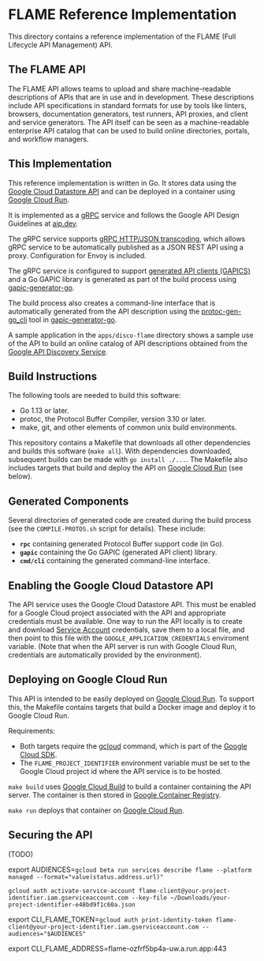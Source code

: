 # FLAME Reference Implementation

This directory contains a reference implementation of the FLAME
(Full Lifecycle API Management) API. 

## The FLAME API

The FLAME API allows teams to upload and share machine-readable descriptions of
APIs that are in use and in development. These descriptions include API specifications
in standard formats for use by tools like linters, browsers, documentation generators,
test runners, API proxies, and client and service generators. The API itself
can be seen as a machine-readable enterprise API catalog that can be used to build
online directories, portals, and workflow managers.

## This Implementation

This reference implementation is written in Go. 
It stores data using the [Google Cloud Datastore API](https://cloud.google.com/datastore) 
and can be deployed in a container using [Google Cloud Run](https://cloud.google.com/run).

It is implemented as a [gRPC](https://grpc.io) service and follows the
Google API Design Guidelines at [aip.dev](https://aip.dev).

The gRPC service supports [gRPC HTTP/JSON transcoding](https://aip.dev/127), which allows
gRPC service to be automatically published as a JSON REST API using a proxy.
Configuration for Envoy is included.

The gRPC service is configured to support
[generated API clients (GAPICS)](https://googleapis.github.io/gapic-generators/)
and a Go GAPIC library is generated as part of the build process using
[gapic-generator-go](https://github.com/googleapis/gapic-generator-go). 

The build process also creates a command-line interface that is 
automatically generated from the API description using the
[protoc-gen-go_cli](https://github.com/googleapis/gapic-generator-go/tree/master/cmd/protoc-gen-go_cli)
tool in [gapic-generator-go](https://github.com/googleapis/gapic-generator-go).

A sample application in the `apps/disco-flame` directory shows a sample use of the API
to build an online catalog of API descriptions obtained from the
[Google API Discovery Service](https://developers.google.com/discovery).

## Build Instructions

The following tools are needed to build this software:

- Go 1.13 or later.
- protoc, the Protocol Buffer Compiler, version 3.10 or later.
- make, git, and other elements of common unix build environments.

This repository contains a Makefile that downloads all other dependencies
and builds this software (`make all`). With dependencies downloaded, subsequent
builds can be made with `go install ./...`. The Makefile also includes
targets that build and deploy the API on
[Google Cloud Run](https://cloud.google.com/run) (see below).

## Generated Components

Several directories of generated code are created during the build
process (see the `COMPILE-PROTOS.sh` script for details). These include:

- **`rpc`** containing generated Protocol Buffer support code (in Go).
- **`gapic`** containing the Go GAPIC (generated API client) library.
- **`cmd/cli`** containing the generated command-line interface.

## Enabling the Google Cloud Datastore API

The API service uses the Google Cloud Datastore API. This must be enabled for a Google Cloud
project associated with the API and appropriate credentials must be available. One way
to run the API locally is to create and download
[Service Account](https://cloud.google.com/compute/docs/access/service-accounts) credentials,
save them to a local file, and then point to this file with the 
`GOOGLE_APPLICATION_CREDENTIALS` enviroment variable. (Note that when the API server
is run with Google Cloud Run, credentials are automatically provided by the environment).

## Deploying on Google Cloud Run

This API is intended to be easily deployed on [Google Cloud Run](https://cloud.google.com/run).
To support this, the Makefile contains targets that build a Docker image and deploy
it to Google Cloud Run.

Requirements:

- Both targets require the [gcloud](https://cloud.google.com/sdk/gcloud) command, 
which is part of the [Google Cloud SDK](https://cloud.google.com/sdk).
- The `FLAME_PROJECT_IDENTIFIER` environment variable must be set to the Google Cloud
project id where the API service is to be hosted.

`make build` uses [Google Cloud Build](https://cloud.google.com/cloud-build)
to build a container containing the API server. The container is then stored in
[Google Container Registry](https://cloud.google.com/container-registry).

`make run` deploys that container on [Google Cloud Run](https://cloud.google.com/run).

## Securing the API

(TODO) 

export AUDIENCES=`gcloud beta run services describe flame --platform managed --format="value(status.address.url)"`

`gcloud auth activate-service-account flame-client@your-project-identifier.iam.gserviceaccount.com --key-file ~/Downloads/your-project-identifier-e48bd9f1c60a.json`

export CLI_FLAME_TOKEN=`gcloud auth print-identity-token flame-client@your-project-identifier.iam.gserviceaccount.com --audiences="$AUDIENCES"`

export CLI_FLAME_ADDRESS=flame-ozfrf5bp4a-uw.a.run.app:443
